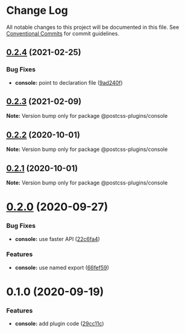 # Change Log

All notable changes to this project will be documented in this file.
See [Conventional Commits](https://conventionalcommits.org) for commit guidelines.

## [0.2.4](https://github.com/ezavile/postcss-plugins/compare/@postcss-plugins/console@0.2.3...@postcss-plugins/console@0.2.4) (2021-02-25)


### Bug Fixes

* **console:** point to declaration file ([9ad240f](https://github.com/ezavile/postcss-plugins/commit/9ad240f345d7fc91184f83f118b4c8ac09108d59))





## [0.2.3](https://github.com/ezavile/postcss-plugins/compare/@postcss-plugins/console@0.2.2...@postcss-plugins/console@0.2.3) (2021-02-09)

**Note:** Version bump only for package @postcss-plugins/console





## [0.2.2](https://github.com/ezavile/postcss-plugins/compare/@postcss-plugins/console@0.2.1...@postcss-plugins/console@0.2.2) (2020-10-01)

**Note:** Version bump only for package @postcss-plugins/console





## [0.2.1](https://github.com/ezavile/postcss-plugins/compare/@postcss-plugins/console@0.2.0...@postcss-plugins/console@0.2.1) (2020-10-01)

**Note:** Version bump only for package @postcss-plugins/console





# [0.2.0](https://github.com/ezavile/postcss-plugins/compare/@postcss-plugins/console@0.1.0...@postcss-plugins/console@0.2.0) (2020-09-27)


### Bug Fixes

* **console:** use faster API ([22c6fa4](https://github.com/ezavile/postcss-plugins/commit/22c6fa4545318ee94202734ca48bb896886bef50))


### Features

* **console:** use named export ([66fef59](https://github.com/ezavile/postcss-plugins/commit/66fef59618dd606779478406c2e1b76dc0e5885a))





# 0.1.0 (2020-09-19)


### Features

* **console:** add plugin code ([29cc11c](https://github.com/ezavile/postcss-plugins/commit/29cc11cb7b1f98aa0a8f1dcb7ef5d501a6dae145))
